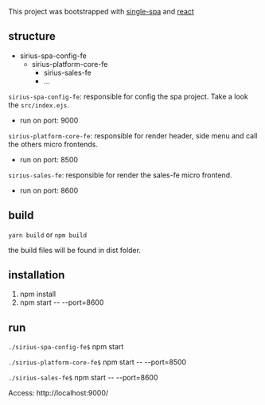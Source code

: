 This project was bootstrapped with [single-spa](https://github.com/single-spa/single-spa) and [react](https://github.com/facebook/react/)


## structure
* sirius-spa-config-fe
    * sirius-platform-core-fe
        * sirius-sales-fe
        * ...

`sirius-spa-config-fe`: responsible for config the spa project. Take a look the `src/index.ejs`.
* run on port: 9000

`sirius-platform-core-fe`: responsible for render header, side menu and call the others micro frontends.
* run on port: 8500

`sirius-sales-fe`: responsible for render the sales-fe micro frontend.
* run on port: 8600

## build

`yarn build` or `npm build`

the build files will be found in dist folder.

## installation
1. npm install
2. npm start -- --port=8600

## run

`./sirius-spa-config-fe$` npm start 

`./sirius-platform-core-fe$` npm start -- --port=8500

`./sirius-sales-fe$` npm start -- --port=8600

Access:  http://localhost:9000/
